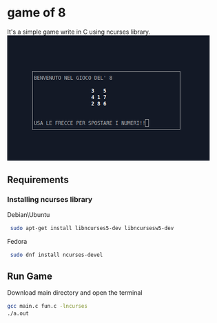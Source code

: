 # game of 8 
It's a simple game write in C using ncurses library.
![Screenshot](game.png)


## Requirements

### Installing ncurses library
Debian\Ubuntu
```bash
 sudo apt-get install libncurses5-dev libncursesw5-dev
 ```
 
 Fedora
 ```bash
  sudo dnf install ncurses-devel
 ```

## Run Game
Download main directory and open the terminal
```bash
gcc main.c fun.c -lncurses
./a.out
```
